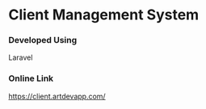 # Client Management System

### Developed Using
Laravel

### Online Link
https://client.artdevapp.com/
